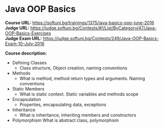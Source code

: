 # Java OOP Basics

**Course URL:** https://softuni.bg/trainings/1375/java-basics-oop-june-2016<br />
**Judge URL:** https://judge.softuni.bg/Contests/#!/List/ByCategory/47/Java-OOP-Basics-Exercises<br />
**Judge Exam URL:** https://judge.softuni.bg/Contests/249/Java-OOP-Basics-Exam-10-July-2016<br />

**Course description:**<br />

* Defining Classes
  * Class structure, Object creation, naming conventions
* Methods
  * What is method, method return types and arguments. Naming conventions
* Static Members
  * What is static context. Static variables and methods scope
* Encapsulation
  * Properties, encapsulating data, exceptions
* Inheritance
  * What is inheritance, inheriting members and constructors
* Polymorphism
    What is abstract class, polymorphism
